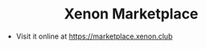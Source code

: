 <h1 align="center">Xenon Marketplace</h1>

- Visit it online at https://marketplace.xenon.club

<p align="left">
</p>
